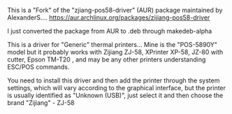 This is a "Fork" of the "zjiang-pos58-driver" (AUR) package maintained by AlexanderS.... https://aur.archlinux.org/packages/zijiang-pos58-driver

I just converted the package from AUR to .deb through makedeb-alpha

This is a driver for "Generic" thermal printers... Mine is the "POS-5890Y" model but it probably works with Zijiang ZJ-58, XPrinter XP-58, JZ-80 with cutter, Epson TM-T20 , and may be any other printers understanding ESC/POS commands.

You need to install this driver and then add the printer through the system settings, which will vary according to the graphical interface, but the printer is usually identified as "Unknown (USB)", just select it and then choose the brand "Zijiang" - ZJ-58
